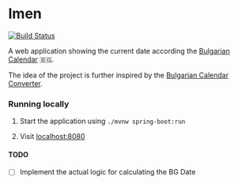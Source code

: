 # Imen

[![Build Status](https://travis-ci.org/NewestUser/imen.svg?branch=master)](https://travis-ci.org/NewestUser/imen)

A web application showing the current date according the [Bulgarian Calendar](https://historybg.info/%D0%B4%D1%80%D0%B5%D0%B2%D0%B5%D0%BD-%D0%B1%D1%8A%D0%BB%D0%B3%D0%B0%D1%80%D1%81%D0%BA%D0%B8-%D0%BA%D0%B0%D0%BB%D0%B5%D0%BD%D0%B4%D0%B0%D1%80/) 🇧🇬.  

The idea of the project is further inspired by the [Bulgarian Calendar Converter](http://calendar.samoistina.com/).

### Running locally

1. Start the application using `./mvnw spring-boot:run`

2. Visit [localhost:8080](http://localhost:8080)

#### TODO

- [ ] Implement the actual logic for calculating the BG Date